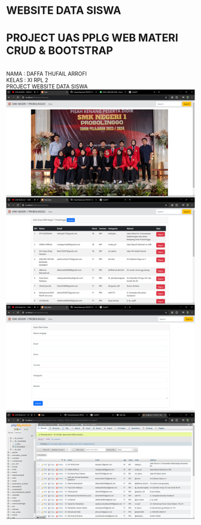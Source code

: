 # WEBSITE DATA SISWA
<h1>PROJECT UAS PPLG WEB MATERI CRUD & BOOTSTRAP</h1>
<br>
NAMA : DAFFA THUFAIL ARROFI
<br>
KELAS : XI RPL 2
<br>
PROJECT WEBSITE DATA SISWA 
<br>
<img src="assets/img/ss1.png">
<br>
<img src="assets/img/ss2.png">
<br>
<img src="assets/img/ss3.png">
<br>
<img src="assets/img/ss4.png">